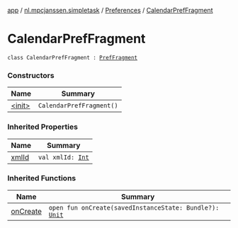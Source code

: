 [app](../../../index.md) / [nl.mpcjanssen.simpletask](../../index.md) / [Preferences](../index.md) / [CalendarPrefFragment](.)

# CalendarPrefFragment

`class CalendarPrefFragment : `[`PrefFragment`](../-pref-fragment/index.md)

### Constructors

| Name | Summary |
|---|---|
| [&lt;init&gt;](-init-.md) | `CalendarPrefFragment()` |

### Inherited Properties

| Name | Summary |
|---|---|
| [xmlId](../-pref-fragment/xml-id.md) | `val xmlId: `[`Int`](https://kotlinlang.org/api/latest/jvm/stdlib/kotlin/-int/index.html) |

### Inherited Functions

| Name | Summary |
|---|---|
| [onCreate](../-pref-fragment/on-create.md) | `open fun onCreate(savedInstanceState: Bundle?): `[`Unit`](https://kotlinlang.org/api/latest/jvm/stdlib/kotlin/-unit/index.html) |

